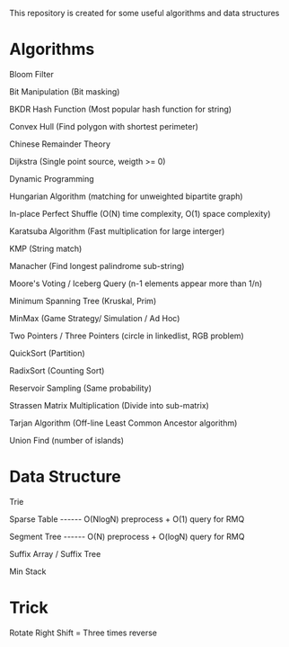 This repository is created for some useful algorithms and data structures

# Algorithms
Bloom Filter

Bit Manipulation                 (Bit masking)

BKDR Hash Function               (Most popular hash function for string)

Convex Hull                      (Find polygon with shortest perimeter)

Chinese Remainder Theory

Dijkstra                         (Single point source, weigth >= 0)

Dynamic Programming

Hungarian Algorithm              (matching for unweighted bipartite graph)

In-place Perfect Shuffle         (O(N) time complexity, O(1) space complexity)

Karatsuba Algorithm              (Fast multiplication for large interger)

KMP                              (String match)

Manacher                         (Find longest palindrome sub-string)

Moore's Voting / Iceberg Query   (n-1 elements appear more than 1/n)

Minimum Spanning Tree            (Kruskal, Prim)

MinMax                           (Game Strategy/ Simulation / Ad Hoc)

Two Pointers / Three Pointers    (circle in linkedlist, RGB problem)

QuickSort                        (Partition)

RadixSort                        (Counting Sort)

Reservoir Sampling               (Same probability) 

Strassen Matrix Multiplication   (Divide into sub-matrix)

Tarjan Algorithm                 (Off-line Least Common Ancestor algorithm)

Union Find                       (number of islands)



# Data Structure
Trie

Sparse Table ------ O(NlogN) preprocess  +  O(1) query      for RMQ

Segment Tree ------ O(N)   preprocess  +  O(logN) query     for RMQ

Suffix Array / Suffix Tree

Min Stack



# Trick

Rotate Right Shift = Three times reverse
